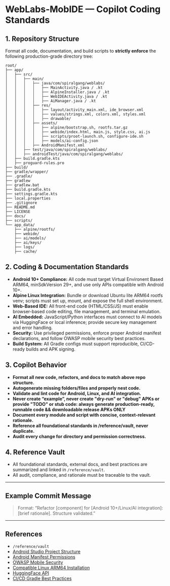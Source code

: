 # WebLabs-MobIDE — Copilot Coding Standards

## 1. Repository Structure

Format all code, documentation, and build scripts to **strictly enforce** the following production-grade directory tree:

```
root/
├── app/
│   ├── src/
│   │   ├── main/
│   │   │   ├── java/com/spiralgang/weblabs/
│   │   │   │   ├── MainActivity.java / .kt
│   │   │   │   ├── AlpineInstaller.java / .kt
│   │   │   │   ├── WebIDEActivity.java / .kt
│   │   │   │   ├── AiManager.java / .kt
│   │   │   ├── res/
│   │   │   │   ├── layout/activity_main.xml, ide_browser.xml
│   │   │   │   ├── values/strings.xml, colors.xml, styles.xml
│   │   │   │   ├── drawable/
│   │   │   ├── assets/
│   │   │   │   ├── alpine/bootstrap.sh, rootfs.tar.gz
│   │   │   │   ├── webide/index.html, main.js, style.css, ai.js
│   │   │   │   ├── scripts/proot-launch.sh, configure-ide.sh
│   │   │   │   ├── models/ai-config.json
│   │   │   ├── AndroidManifest.xml
│   │   ├── test/java/com/spiralgang/weblabs/
│   │   ├── androidTest/java/com/spiralgang/weblabs/
│   ├── build.gradle.kts
│   ├── proguard-rules.pro
├── build/
├── gradle/wrapper/
├── .gradle/
├── gradlew
├── gradlew.bat
├── build.gradle.kts
├── settings.gradle.kts
├── local.properties
├── .gitignore
├── README.md
├── LICENSE
├── docs/
├── scripts/
└── app_data/
    ├── alpine/rootfs/
    ├── webide/
    ├── ai/models/
    ├── ai/keys/
    ├── logs/
    ├── cache/
```

## 2. Coding & Documentation Standards

- **Android 10+ Compliance:** All code must target Virtual Environent Based ARM64, minSdkVersion 29+, and use only APIs compatible with Android 10+.
- **Alpine Linux Integration:** Bundle or download Ubuntu lite ARM64 rootfs venv; scripts must set up, mount, and expose the full shell environment.
- **Web-Based IDE:** All front-end code (HTML/CSS/JS) must enable browser-based code editing, file management, and terminal emulation.
- **AI Embedded:** JavaScript/Python interfaces must connect to AI models via HuggingFace or local inference; provide secure key management and error handling.
- **Security:** Use privileged permissions, enforce proper Android manifest declarations, and follow OWASP mobile security best practices.
- **Build System:** All Gradle configs must support reproducible, CI/CD-ready builds and APK signing.

## 3. Copilot Behavior

- **Format all new code, refactors, and docs to match above repo structure.**
- **Autogenerate missing folders/files and properly nest code.**
- **Validate and lint code for Android, Linux, and AI integration.**
- **Never create “example”, never create "dry-run" or "debug" APKs or provide "TODO" or stub code: always generate production-ready, runnable code && downloadable release APKs ONLY**
- **Document every module and script with concise, context-relevant rationale.**
- **Reference all foundational standards in /reference/vault, never duplicate.**
- **Audit every change for directory and permission correctness.**

## 4. Reference Vault

- All foundational standards, external docs, and best practices are summarized and linked in `/reference/vault`.
- All audit, compliance, and rationale must be traceable to the vault.

---

## Example Commit Message

> Format: “Refactor [component] for [Android 10+/Linux/AI integration]: [brief rationale]. Structure validated.”

---

## References

- `/reference/vault`
- [Android Studio Project Structure](https://developer.android.com/studio/projects)
- [Android Manifest Permissions](https://developer.android.com/guide/topics/manifest/permission-element)
- [OWASP Mobile Security](https://owasp.org/www-project-mobile-security/)
- [Compatible Linux ARM64 Installation](https://forum.orekit.org/t/docker-and-ubuntu-aarch64-architecture-installation/2467)
- [HuggingFace API](https://huggingface.co/docs/api-inference/index)
- [CI/CD Gradle Best Practices](https://docs.gradle.org/current/userguide/ci.html)

